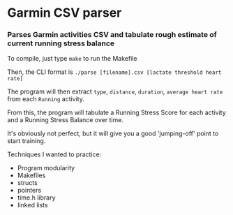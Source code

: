 # Garmin CSV parser
 ### Parses Garmin activities CSV and tabulate rough estimate of current running stress balance

To compile, just type `make` to run the Makefile

Then, the CLI format is `./parse [filename].csv [lactate threshold heart rate]`

The program will then extract `type`, `distance`, `duration`, `average heart rate` from each `Running` activity.

From this, the program will tabulate a Running Stress Score for each activity and a Running Stress Balance over time.

It's obviously not perfect, but it will give you a good 'jumping-off' point to start training.

Techniques I wanted to practice:
- Program modularity
- Makefiles
- structs
- pointers
- time.h library
- linked lists
